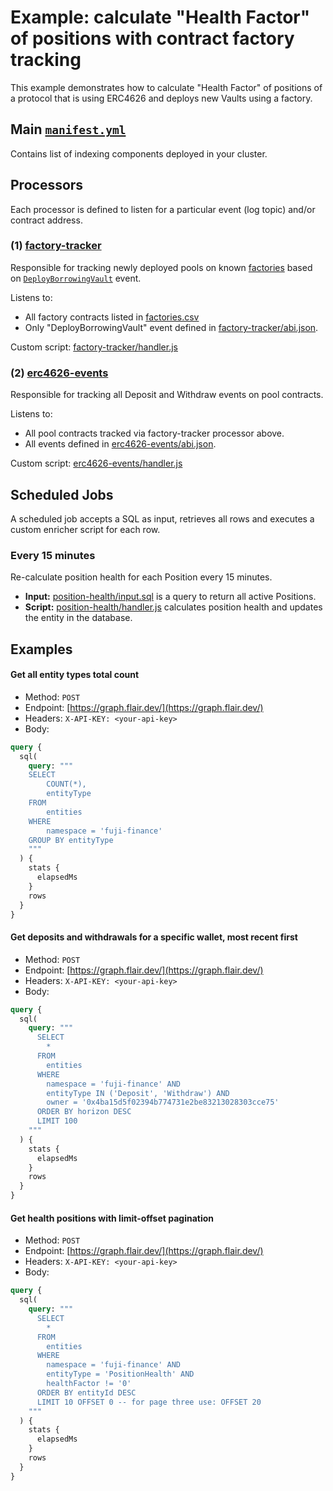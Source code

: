 # Example: calculate "Health Factor" of positions with contract factory tracking

This example demonstrates how to calculate "Health Factor" of positions of a protocol that is using ERC4626 and deploys new Vaults using a factory.

## Main [`manifest.yml`](./manifest.yml)

Contains list of indexing components deployed in your cluster.

## Processors

Each processor is defined to listen for a particular event (log topic) and/or contract address.

### (1) [factory-tracker](./factory-tracker)

Responsible for tracking newly deployed pools on known [factories](./factories.csv) based on [`DeployBorrowingVault`](./factory-tracker/abi.json) event.

Listens to:

- All factory contracts listed in [factories.csv](./factories.csv)
- Only "DeployBorrowingVault" event defined in [factory-tracker/abi.json](./factory-tracker/abi.json).

Custom script: [factory-tracker/handler.js](./factory-tracker/handler.js)

### (2) [erc4626-events](./erc4626-events)

Responsible for tracking all Deposit and Withdraw events on pool contracts.

Listens to:

- All pool contracts tracked via factory-tracker processor above.
- All events defined in [erc4626-events/abi.json](./erc4626-events/abi.json).

Custom script: [erc4626-events/handler.js](./erc4626-events/handler.js)

## Scheduled Jobs

A scheduled job accepts a SQL as input, retrieves all rows and executes a custom enricher script for each row.

### Every 15 minutes

Re-calculate position health for each Position every 15 minutes.

- **Input:** [position-health/input.sql](./position-health/input.sql) is a query to return all active Positions.
- **Script:** [position-health/handler.js](./position-health/handler.js) calculates position health and updates the entity in the database.

## Examples

#### Get all entity types total count

- Method: `POST`
- Endpoint: [https://graph.flair.dev/](https://graph.flair.dev/)
- Headers: `X-API-KEY: <your-api-key>`
- Body:

```graphql
query {
  sql(
    query: """
    SELECT
        COUNT(*),
        entityType
    FROM
        entities
    WHERE
        namespace = 'fuji-finance'
    GROUP BY entityType
    """
  ) {
    stats {
      elapsedMs
    }
    rows
  }
}
```

#### Get deposits and withdrawals for a specific wallet, most recent first

- Method: `POST`
- Endpoint: [https://graph.flair.dev/](https://graph.flair.dev/)
- Headers: `X-API-KEY: <your-api-key>`
- Body:

```graphql
query {
  sql(
    query: """
      SELECT
        *
      FROM
        entities
      WHERE
        namespace = 'fuji-finance' AND
        entityType IN ('Deposit', 'Withdraw') AND
        owner = '0x4ba15d5f02394b774731e2be83213028303cce75'
      ORDER BY horizon DESC
      LIMIT 100
    """
  ) {
    stats {
      elapsedMs
    }
    rows
  }
}
```

#### Get health positions with limit-offset pagination

- Method: `POST`
- Endpoint: [https://graph.flair.dev/](https://graph.flair.dev/)
- Headers: `X-API-KEY: <your-api-key>`
- Body:

```graphql
query {
  sql(
    query: """
      SELECT
        *
      FROM
        entities
      WHERE
        namespace = 'fuji-finance' AND
        entityType = 'PositionHealth' AND
        healthFactor != '0'
      ORDER BY entityId DESC
      LIMIT 10 OFFSET 0 -- for page three use: OFFSET 20
    """
  ) {
    stats {
      elapsedMs
    }
    rows
  }
}
```
